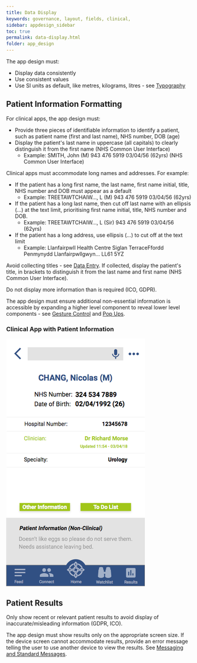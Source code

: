 ```yaml
---
title: Data Display   
keywords: governance, layout, fields, clinical,
sidebar: appdesign_sidebar
toc: true
permalink: data-display.html
folder: app_design 
---
```


The app design must:

* Display data consistently
* Use consistent values
* Use SI units as default, like metres, kilograms, litres - see [Typography](/typography.html) 

## Patient Information Formatting

For clinical apps, the app design must:
* Provide three pieces of identifiable information to identify a patient, such as patient name (first and last name), NHS number, DOB (age)  
* Display the patient's last name in uppercase (all capitals) to clearly distinguish it from the first name (NHS Common User Interface) 
  * Example: SMITH, John (M) 943 476 5919 03/04/56 (62yrs) (NHS Common User Interface)

Clinical apps must accommodate long names and addresses. For example:
* If the patient has a long first name, the last name, first name initial, title, NHS number and DOB must appear as a default
  * Example: TREETAWTCHAIW…, L (M) 943 476 5919 03/04/56 (62yrs)  
* If the patient has a long last name, then cut off last name with an ellipsis (…) at the text limit, prioritising first name initial, title, NHS number and DOB.  
  * Example: TREETAWTCHAIW…, L (Sir) 943 476 5919 03/04/56 (62yrs)
* If the patient has a long address, use ellipsis (…) to cut off at the text limit
  * Example:
    Llanfairpwll Health Centre
    Siglan TerraceFfordd Penmynydd
    Llanfairpwllgwyn…
    LL61 5YZ

Avoid collecting titles - see [Data Entry](/data-entry.html).  If collected, display the patient's title, in brackets to distinguish it from the last name and first name (NHS Common User Interface). 

Do not display more information than is required (ICO, GDPR).

The app design must ensure additional non-essential information is accessible by expanding a higher level component to reveal lower level components - see [Gesture Control](/touch-gesture-control.html) and [Pop Ups](/popups.html).

### Clinical App with Patient Information

<img class="img-responsive img-thumbnail" alt="" alt="Clinical App with Patient Information" src="/images/examples/design-standards-ui-patient-info.png">

## Patient Results
Only show recent or relevant patient results to avoid display of inaccurate/misleading information (GDPR, ICO).
  
The app design must show results only on the appropriate screen size. If the device screen cannot accommodate results, provide an error message telling the user to use another device to view the results. See [Messaging and Standard Messages](/messaging.html).
